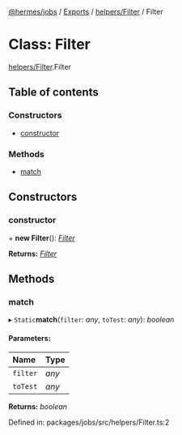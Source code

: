 [@hermes/jobs](../README.md) / [Exports](../modules.md) / [helpers/Filter](../modules/helpers_filter.md) / Filter

# Class: Filter

[helpers/Filter](../modules/helpers_filter.md).Filter

## Table of contents

### Constructors

- [constructor](helpers_filter.filter.md#constructor)

### Methods

- [match](helpers_filter.filter.md#match)

## Constructors

### constructor

\+ **new Filter**(): [*Filter*](helpers_filter.filter.md)

**Returns:** [*Filter*](helpers_filter.filter.md)

## Methods

### match

▸ `Static`**match**(`filter`: *any*, `toTest`: *any*): *boolean*

#### Parameters:

Name | Type |
:------ | :------ |
`filter` | *any* |
`toTest` | *any* |

**Returns:** *boolean*

Defined in: packages/jobs/src/helpers/Filter.ts:2
